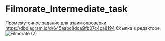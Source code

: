# Filmorate_Intermediate_task
Промежуточное задание для взаимопроверки
https://dbdiagram.io/d/645aabc8dca9fb07c4ca8194 Ссылка в редакторе
![Filmorate (2)](https://github.com/LipatovKir/Filmorate_Intermediate_task/assets/119127334/56e4a53b-63ee-4a9b-a614-574cd86647fc)
